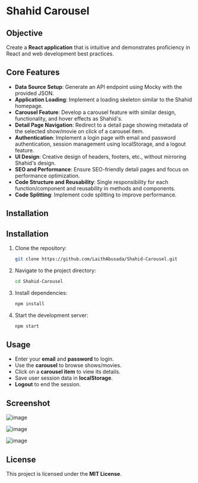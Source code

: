 # Shahid Carousel 

## Objective

Create a **React application** that is intuitive and demonstrates proficiency in React and web development best practices.

## Core Features

- **Data Source Setup**: Generate an API endpoint using Mocky with the provided JSON.
- **Application Loading**: Implement a loading skeleton similar to the Shahid homepage.
- **Carousel Feature**: Develop a carousel feature with similar design, functionality, and hover effects as Shahid's.
- **Detail Page Navigation**: Redirect to a detail page showing metadata of the selected show/movie on click of a carousel item.
- **Authentication**: Implement a login page with email and password authentication, session management using localStorage, and a logout feature.
- **UI Design**: Creative design of headers, footers, etc., without mirroring Shahid's design.
- **SEO and Performance**: Ensure SEO-friendly detail pages and focus on performance optimization.
- **Code Structure and Reusability**: Single responsibility for each function/component and reusability in methods and components.
- **Code Splitting**: Implement code splitting to improve performance.

## Installation

## Installation

1. Clone the repository:
   ```bash
   git clone https://github.com/LaithAbusada/Shahid-Carousel.git
   ```
2. Navigate to the project directory:
   ```bash
   cd Shahid-Carousel
   ```
3. Install dependencies:
   ```bash
   npm install
   ```
4. Start the development server:
   ```bash
   npm start
   ```
## Usage

- Enter your **email** and **password** to login.
- Use the **carousel** to browse shows/movies.
- Click on a **carousel item** to view its details.
- Save user session data in **localStorage**.
- **Logout** to end the session.

## Screenshot
![image](https://github.com/LaithAbusada/Shahid-Carousel/assets/116557112/eb0cd617-ead3-4fe0-9843-849208882330)

![image](https://github.com/LaithAbusada/Shahid-Carousel/assets/116557112/06977686-e4e1-4817-8104-c3e259ee2d52)


![image](https://github.com/LaithAbusada/Shahid-Carousel/assets/116557112/ee174ae6-e525-4c70-bd83-69ca06e9a400)


## License

This project is licensed under the **MIT License**.
